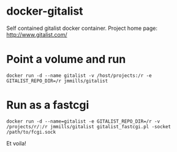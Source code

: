 docker-gitalist
===============

Self contained gitalist docker container.
Project home page: http://www.gitalist.com/


Point a volume and run
======================

```
docker run -d --name gitalist -v /host/projects:/r -e GITALIST_REPO_DIR=/r jmmills/gitalist
```

Run as a fastcgi
================
```
docker run -d --name=gitalist -e GITALIST_REPO_DIR=/r -v /projects/r/:/r jmmills/gitalist gitalist_fastcgi.pl -socket /path/to/fcgi.sock
```

Et voila!
